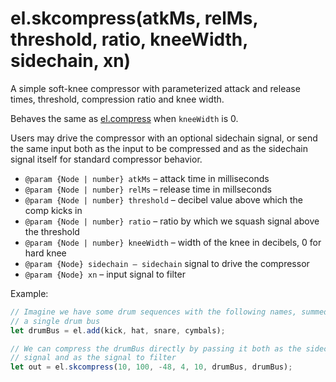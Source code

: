 # el.skcompress(atkMs, relMs, threshold, ratio, kneeWidth, sidechain, xn)

A simple soft-knee compressor with parameterized attack and release times,
threshold, compression ratio and knee width.

Behaves the same as [el.compress](./compress) when `kneeWidth` is 0.

Users may drive the compressor with an optional sidechain signal, or send the
same input both as the input to be compressed and as the sidechain signal itself
for standard compressor behavior.

* `@param {Node | number} atkMs` – attack time in milliseconds
* `@param {Node | number} relMs` – release time in millseconds
* `@param {Node | number} threshold` – decibel value above which the comp kicks in
* `@param {Node | number} ratio` – ratio by which we squash signal above the threshold
* `@param {Node | number} kneeWidth` – width of the knee in decibels, 0 for hard knee
* `@param {Node} sidechain – sidechain` signal to drive the compressor
* `@param {Node} xn` – input signal to filter

Example:

```js
// Imagine we have some drum sequences with the following names, summed into
// a single drum bus
let drumBus = el.add(kick, hat, snare, cymbals);

// We can compress the drumBus directly by passing it both as the sidechain
// signal and as the signal to filter
let out = el.skcompress(10, 100, -48, 4, 10, drumBus, drumBus);
```

